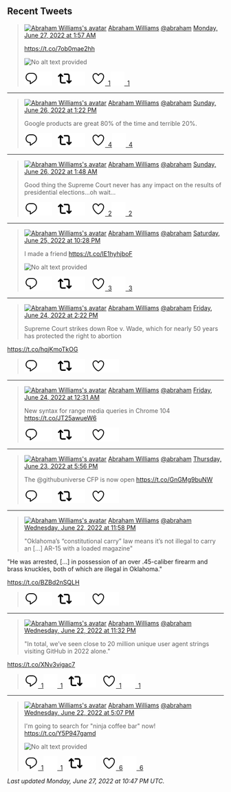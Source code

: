 ## Recent Tweets

> [![Abraham Williams's avatar](https://pbs.twimg.com/profile_images/897079141719195648/_mvh-QJH_mini.jpg)](https://twitter.com/abraham) [Abraham Williams](https://twitter.com/abraham) [@abraham](https://twitter.com/abraham) [Monday, June 27, 2022 at 1:57 AM](https://twitter.com/abraham/status/1541239344245182464)
>
> https://t.co/7ob0mae2hh
>
> ![No alt text provided](https://pbs.twimg.com/media/FWOVAWjWYAAorhs.jpg)
>
> [![Reply](./images/reply_light.svg#gh-light-mode-only "Reply")](https://twitter.com/intent/tweet?in_reply_to=1541239344245182464#gh-light-mode-only)[![Reply](./images/reply.svg#gh-dark-mode-only "Reply")](https://twitter.com/intent/tweet?in_reply_to=1541239344245182464#gh-dark-mode-only)&emsp;[![Retweet](./images/retweet_light.svg#gh-light-mode-only "Retweet")](https://twitter.com/intent/retweet?tweet_id=1541239344245182464#gh-light-mode-only)[![Retweet](./images/retweet.svg#gh-dark-mode-only "Retweet")](https://twitter.com/intent/retweet?tweet_id=1541239344245182464#gh-dark-mode-only)&emsp;[![Like](./images/like_light.svg#gh-light-mode-only "Like")&ensp;1](https://twitter.com/intent/favorite?tweet_id=1541239344245182464#gh-light-mode-only)[![Like](./images/like.svg#gh-dark-mode-only "Like")&ensp;1](https://twitter.com/intent/favorite?tweet_id=1541239344245182464#gh-dark-mode-only)


---

> [![Abraham Williams's avatar](https://pbs.twimg.com/profile_images/897079141719195648/_mvh-QJH_mini.jpg)](https://twitter.com/abraham) [Abraham Williams](https://twitter.com/abraham) [@abraham](https://twitter.com/abraham) [Sunday, June 26, 2022 at 1:22 PM](https://twitter.com/abraham/status/1541049334661349377)
>
> Google products are great 80% of the time and terrible 20%.
>
> [![Reply](./images/reply_light.svg#gh-light-mode-only "Reply")](https://twitter.com/intent/tweet?in_reply_to=1541049334661349377#gh-light-mode-only)[![Reply](./images/reply.svg#gh-dark-mode-only "Reply")](https://twitter.com/intent/tweet?in_reply_to=1541049334661349377#gh-dark-mode-only)&emsp;[![Retweet](./images/retweet_light.svg#gh-light-mode-only "Retweet")](https://twitter.com/intent/retweet?tweet_id=1541049334661349377#gh-light-mode-only)[![Retweet](./images/retweet.svg#gh-dark-mode-only "Retweet")](https://twitter.com/intent/retweet?tweet_id=1541049334661349377#gh-dark-mode-only)&emsp;[![Like](./images/like_light.svg#gh-light-mode-only "Like")&ensp;4](https://twitter.com/intent/favorite?tweet_id=1541049334661349377#gh-light-mode-only)[![Like](./images/like.svg#gh-dark-mode-only "Like")&ensp;4](https://twitter.com/intent/favorite?tweet_id=1541049334661349377#gh-dark-mode-only)


---

> [![Abraham Williams's avatar](https://pbs.twimg.com/profile_images/897079141719195648/_mvh-QJH_mini.jpg)](https://twitter.com/abraham) [Abraham Williams](https://twitter.com/abraham) [@abraham](https://twitter.com/abraham) [Sunday, June 26, 2022 at 1:48 AM](https://twitter.com/abraham/status/1540874550111571978)
>
> Good thing the Supreme Court never has any impact on the results of presidential elections...oh wait...
>
> [![Reply](./images/reply_light.svg#gh-light-mode-only "Reply")](https://twitter.com/intent/tweet?in_reply_to=1540874550111571978#gh-light-mode-only)[![Reply](./images/reply.svg#gh-dark-mode-only "Reply")](https://twitter.com/intent/tweet?in_reply_to=1540874550111571978#gh-dark-mode-only)&emsp;[![Retweet](./images/retweet_light.svg#gh-light-mode-only "Retweet")](https://twitter.com/intent/retweet?tweet_id=1540874550111571978#gh-light-mode-only)[![Retweet](./images/retweet.svg#gh-dark-mode-only "Retweet")](https://twitter.com/intent/retweet?tweet_id=1540874550111571978#gh-dark-mode-only)&emsp;[![Like](./images/like_light.svg#gh-light-mode-only "Like")&ensp;2](https://twitter.com/intent/favorite?tweet_id=1540874550111571978#gh-light-mode-only)[![Like](./images/like.svg#gh-dark-mode-only "Like")&ensp;2](https://twitter.com/intent/favorite?tweet_id=1540874550111571978#gh-dark-mode-only)


---

> [![Abraham Williams's avatar](https://pbs.twimg.com/profile_images/897079141719195648/_mvh-QJH_mini.jpg)](https://twitter.com/abraham) [Abraham Williams](https://twitter.com/abraham) [@abraham](https://twitter.com/abraham) [Saturday, June 25, 2022 at 10:28 PM](https://twitter.com/abraham/status/1540824324285808641)
>
> I made a friend https://t.co/IE1hyhjboF
>
> ![No alt text provided](https://pbs.twimg.com/media/FWIbiLEXoAIhANC.jpg)
>
> [![Reply](./images/reply_light.svg#gh-light-mode-only "Reply")](https://twitter.com/intent/tweet?in_reply_to=1540824324285808641#gh-light-mode-only)[![Reply](./images/reply.svg#gh-dark-mode-only "Reply")](https://twitter.com/intent/tweet?in_reply_to=1540824324285808641#gh-dark-mode-only)&emsp;[![Retweet](./images/retweet_light.svg#gh-light-mode-only "Retweet")](https://twitter.com/intent/retweet?tweet_id=1540824324285808641#gh-light-mode-only)[![Retweet](./images/retweet.svg#gh-dark-mode-only "Retweet")](https://twitter.com/intent/retweet?tweet_id=1540824324285808641#gh-dark-mode-only)&emsp;[![Like](./images/like_light.svg#gh-light-mode-only "Like")&ensp;3](https://twitter.com/intent/favorite?tweet_id=1540824324285808641#gh-light-mode-only)[![Like](./images/like.svg#gh-dark-mode-only "Like")&ensp;3](https://twitter.com/intent/favorite?tweet_id=1540824324285808641#gh-dark-mode-only)


---

> [![Abraham Williams's avatar](https://pbs.twimg.com/profile_images/897079141719195648/_mvh-QJH_mini.jpg)](https://twitter.com/abraham) [Abraham Williams](https://twitter.com/abraham) [@abraham](https://twitter.com/abraham) [Friday, June 24, 2022 at 2:22 PM](https://twitter.com/abraham/status/1540339567756206080)
>
> Supreme Court strikes down Roe v. Wade, which for nearly 50 years has protected the right to abortion

https://t.co/hqjKmoTkOG
>
> [![Reply](./images/reply_light.svg#gh-light-mode-only "Reply")](https://twitter.com/intent/tweet?in_reply_to=1540339567756206080#gh-light-mode-only)[![Reply](./images/reply.svg#gh-dark-mode-only "Reply")](https://twitter.com/intent/tweet?in_reply_to=1540339567756206080#gh-dark-mode-only)&emsp;[![Retweet](./images/retweet_light.svg#gh-light-mode-only "Retweet")](https://twitter.com/intent/retweet?tweet_id=1540339567756206080#gh-light-mode-only)[![Retweet](./images/retweet.svg#gh-dark-mode-only "Retweet")](https://twitter.com/intent/retweet?tweet_id=1540339567756206080#gh-dark-mode-only)&emsp;[![Like](./images/like_light.svg#gh-light-mode-only "Like")](https://twitter.com/intent/favorite?tweet_id=1540339567756206080#gh-light-mode-only)[![Like](./images/like.svg#gh-dark-mode-only "Like")](https://twitter.com/intent/favorite?tweet_id=1540339567756206080#gh-dark-mode-only)


---

> [![Abraham Williams's avatar](https://pbs.twimg.com/profile_images/897079141719195648/_mvh-QJH_mini.jpg)](https://twitter.com/abraham) [Abraham Williams](https://twitter.com/abraham) [@abraham](https://twitter.com/abraham) [Friday, June 24, 2022 at 12:31 AM](https://twitter.com/abraham/status/1540130345659650056)
>
> New syntax for range media queries in Chrome 104 https://t.co/JT25awueW6
>
> [![Reply](./images/reply_light.svg#gh-light-mode-only "Reply")](https://twitter.com/intent/tweet?in_reply_to=1540130345659650056#gh-light-mode-only)[![Reply](./images/reply.svg#gh-dark-mode-only "Reply")](https://twitter.com/intent/tweet?in_reply_to=1540130345659650056#gh-dark-mode-only)&emsp;[![Retweet](./images/retweet_light.svg#gh-light-mode-only "Retweet")](https://twitter.com/intent/retweet?tweet_id=1540130345659650056#gh-light-mode-only)[![Retweet](./images/retweet.svg#gh-dark-mode-only "Retweet")](https://twitter.com/intent/retweet?tweet_id=1540130345659650056#gh-dark-mode-only)&emsp;[![Like](./images/like_light.svg#gh-light-mode-only "Like")](https://twitter.com/intent/favorite?tweet_id=1540130345659650056#gh-light-mode-only)[![Like](./images/like.svg#gh-dark-mode-only "Like")](https://twitter.com/intent/favorite?tweet_id=1540130345659650056#gh-dark-mode-only)


---

> [![Abraham Williams's avatar](https://pbs.twimg.com/profile_images/897079141719195648/_mvh-QJH_mini.jpg)](https://twitter.com/abraham) [Abraham Williams](https://twitter.com/abraham) [@abraham](https://twitter.com/abraham) [Thursday, June 23, 2022 at 5:56 PM](https://twitter.com/abraham/status/1540031098893344769)
>
> The @githubuniverse CFP is now open https://t.co/GnGMg9buNW
>
> [![Reply](./images/reply_light.svg#gh-light-mode-only "Reply")](https://twitter.com/intent/tweet?in_reply_to=1540031098893344769#gh-light-mode-only)[![Reply](./images/reply.svg#gh-dark-mode-only "Reply")](https://twitter.com/intent/tweet?in_reply_to=1540031098893344769#gh-dark-mode-only)&emsp;[![Retweet](./images/retweet_light.svg#gh-light-mode-only "Retweet")](https://twitter.com/intent/retweet?tweet_id=1540031098893344769#gh-light-mode-only)[![Retweet](./images/retweet.svg#gh-dark-mode-only "Retweet")](https://twitter.com/intent/retweet?tweet_id=1540031098893344769#gh-dark-mode-only)&emsp;[![Like](./images/like_light.svg#gh-light-mode-only "Like")](https://twitter.com/intent/favorite?tweet_id=1540031098893344769#gh-light-mode-only)[![Like](./images/like.svg#gh-dark-mode-only "Like")](https://twitter.com/intent/favorite?tweet_id=1540031098893344769#gh-dark-mode-only)


---

> [![Abraham Williams's avatar](https://pbs.twimg.com/profile_images/897079141719195648/_mvh-QJH_mini.jpg)](https://twitter.com/abraham) [Abraham Williams](https://twitter.com/abraham) [@abraham](https://twitter.com/abraham) [Wednesday, June 22, 2022 at 11:58 PM](https://twitter.com/abraham/status/1539759818730242050)
>
> "Oklahoma’s “constitutional carry” law means it’s not illegal to carry an [...] AR-15 with a loaded magazine"

"He was arrested, [...] in possession of an over .45-caliber firearm and brass knuckles, both of which are illegal in Oklahoma."

https://t.co/BZBd2nSQLH
>
> [![Reply](./images/reply_light.svg#gh-light-mode-only "Reply")](https://twitter.com/intent/tweet?in_reply_to=1539759818730242050#gh-light-mode-only)[![Reply](./images/reply.svg#gh-dark-mode-only "Reply")](https://twitter.com/intent/tweet?in_reply_to=1539759818730242050#gh-dark-mode-only)&emsp;[![Retweet](./images/retweet_light.svg#gh-light-mode-only "Retweet")](https://twitter.com/intent/retweet?tweet_id=1539759818730242050#gh-light-mode-only)[![Retweet](./images/retweet.svg#gh-dark-mode-only "Retweet")](https://twitter.com/intent/retweet?tweet_id=1539759818730242050#gh-dark-mode-only)&emsp;[![Like](./images/like_light.svg#gh-light-mode-only "Like")](https://twitter.com/intent/favorite?tweet_id=1539759818730242050#gh-light-mode-only)[![Like](./images/like.svg#gh-dark-mode-only "Like")](https://twitter.com/intent/favorite?tweet_id=1539759818730242050#gh-dark-mode-only)


---

> [![Abraham Williams's avatar](https://pbs.twimg.com/profile_images/897079141719195648/_mvh-QJH_mini.jpg)](https://twitter.com/abraham) [Abraham Williams](https://twitter.com/abraham) [@abraham](https://twitter.com/abraham) [Wednesday, June 22, 2022 at 11:32 PM](https://twitter.com/abraham/status/1539753246130143232)
>
> "In total, we’ve seen close to 20 million unique user agent strings visiting GitHub in 2022 alone."

https://t.co/XNv3vigac7
>
> [![Reply](./images/reply_light.svg#gh-light-mode-only "Reply")&ensp;1](https://twitter.com/intent/tweet?in_reply_to=1539753246130143232#gh-light-mode-only)[![Reply](./images/reply.svg#gh-dark-mode-only "Reply")&ensp;1](https://twitter.com/intent/tweet?in_reply_to=1539753246130143232#gh-dark-mode-only)&emsp;[![Retweet](./images/retweet_light.svg#gh-light-mode-only "Retweet")](https://twitter.com/intent/retweet?tweet_id=1539753246130143232#gh-light-mode-only)[![Retweet](./images/retweet.svg#gh-dark-mode-only "Retweet")](https://twitter.com/intent/retweet?tweet_id=1539753246130143232#gh-dark-mode-only)&emsp;[![Like](./images/like_light.svg#gh-light-mode-only "Like")&ensp;1](https://twitter.com/intent/favorite?tweet_id=1539753246130143232#gh-light-mode-only)[![Like](./images/like.svg#gh-dark-mode-only "Like")&ensp;1](https://twitter.com/intent/favorite?tweet_id=1539753246130143232#gh-dark-mode-only)


---

> [![Abraham Williams's avatar](https://pbs.twimg.com/profile_images/897079141719195648/_mvh-QJH_mini.jpg)](https://twitter.com/abraham) [Abraham Williams](https://twitter.com/abraham) [@abraham](https://twitter.com/abraham) [Wednesday, June 22, 2022 at 5:07 PM](https://twitter.com/abraham/status/1539656357762064385)
>
> I'm going to search for "ninja coffee bar" now! https://t.co/Y5P947gamd
>
> ![No alt text provided](https://pbs.twimg.com/media/FV31ORBXkAY4p-Y.jpg)
>
> [![Reply](./images/reply_light.svg#gh-light-mode-only "Reply")&ensp;1](https://twitter.com/intent/tweet?in_reply_to=1539656357762064385#gh-light-mode-only)[![Reply](./images/reply.svg#gh-dark-mode-only "Reply")&ensp;1](https://twitter.com/intent/tweet?in_reply_to=1539656357762064385#gh-dark-mode-only)&emsp;[![Retweet](./images/retweet_light.svg#gh-light-mode-only "Retweet")](https://twitter.com/intent/retweet?tweet_id=1539656357762064385#gh-light-mode-only)[![Retweet](./images/retweet.svg#gh-dark-mode-only "Retweet")](https://twitter.com/intent/retweet?tweet_id=1539656357762064385#gh-dark-mode-only)&emsp;[![Like](./images/like_light.svg#gh-light-mode-only "Like")&ensp;6](https://twitter.com/intent/favorite?tweet_id=1539656357762064385#gh-light-mode-only)[![Like](./images/like.svg#gh-dark-mode-only "Like")&ensp;6](https://twitter.com/intent/favorite?tweet_id=1539656357762064385#gh-dark-mode-only)


_Last updated Monday, June 27, 2022 at 10:47 PM UTC._
